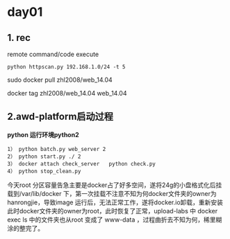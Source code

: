 # day01
## 1. rec

remote command/code execute

```
python httpscan.py 192.168.1.0/24 -t 5

```


sudo docker pull zhl2008/web_14.04

docker tag zhl2008/web_14.04 web_14.04



## 2.awd-platform启动过程
**python 运行环境python2**
```
1） python batch.py web_server 2
2） python start.py ./ 2
3） docker attach check_server   python check.py
4） python stop_clean.py
```

今天root 分区容量告急主要是docker占了好多空间，遂将24g的小盘格式化后挂载到/var/lib/docker 下，第一次挂载不注意不知为何docker文件夹的owner为
hanrongjie，导致image 运行后，无法正常工作，遂将docker.io卸载，重新安装 此时docker文件夹的owner为root，此时恢复了正常，upload-labs 中
docker exec ls 中的文件夹也从root 变成了 www-data ，过程曲折去不知为何，稀里糊涂的整完了。